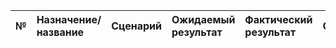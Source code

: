 | № | Назначение/название | Сценарий | Ожидаемый результат | Фактический результат | Оценка |
|:---:|:---|:---|:---|:---|:---|
